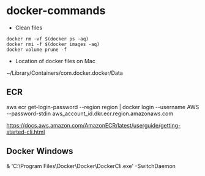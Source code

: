 # docker-commands

- Clean files

```
docker rm -vf $(docker ps -aq)
docker rmi -f $(docker images -aq)
docker volume prune -f
```


- Location of docker files on Mac

~/Library/Containers/com.docker.docker/Data

## ECR

aws ecr get-login-password --region region | docker login --username AWS --password-stdin aws_account_id.dkr.ecr.region.amazonaws.com

https://docs.aws.amazon.com/AmazonECR/latest/userguide/getting-started-cli.html

## Docker Windows

& 'C:\Program Files\Docker\Docker\DockerCli.exe' -SwitchDaemon

